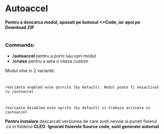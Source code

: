 # Autoaccel
**Pentru a descarca modul, apasati pe butonul <>Code, iar apoi pe Download ZIP**
#

### Commands: 

- **/autoaccel** pentru a porni sau opri modul
- **/cruise** pentru a seta o viteza custom

Modul vine in 2 variante: 
#
`>Varianta enabled este pornita (by default). Modul poate fi dezactivat cu /autoaccel`
#
`>Varianta disabled este oprita (by default) si trebuie activata cu /autoaccel`

**Pentru instalare** descarcati versiunea de care aveti nevoie si puneti fisierul .cs in folderul **CLEO**. 
**Ignorati fisierele Source code, sunt generate automat**

